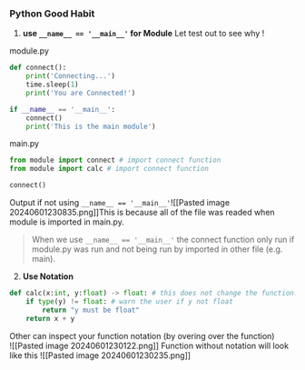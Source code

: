 ### Python Good Habit
1) **use `__name__ == '__main__'` for Module** 
	Let test out to see why !

module.py
```python
def connect():
    print('Connecting...')
    time.sleep(1)
    print('You are Connected!')

if __name__ == '__main__':
	connect()
    print('This is the main module')
```

main.py
```python
from module import connect # import connect function
from module import calc # import connect function

connect()
```
Output if not using `__name__ == '__main__'`![[Pasted image 20240601230835.png]]This is because all of the file was readed when module is imported in main.py. 
> When we use `__name__ == '__main__'`  the connect function only run if module.py was run and not being run by imported in other file (e.g. main).  


2) **Use Notation**
```python
def calc(x:int, y:float) -> float: # this does not change the function. It just show as notation
    if type(y) != float: # warn the user if y not float
        return "y must be float"
    return x + y
```
Other can inspect your function notation (by overing over the function)   
![[Pasted image 20240601230122.png]]
Function without notation will look like this
![[Pasted image 20240601230235.png]]

